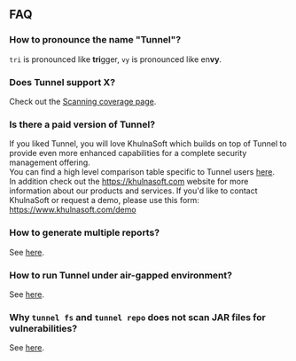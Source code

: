 ## FAQ

### How to pronounce the name "Tunnel"?

`tri` is pronounced like **tri**gger, `vy` is pronounced like en**vy**.

### Does Tunnel support X?

Check out the [Scanning coverage page](../docs/coverage/index.md).

### Is there a paid version of Tunnel?

If you liked Tunnel, you will love KhulnaSoft which builds on top of Tunnel to provide even more enhanced capabilities for a complete security management offering.  
You can find a high level comparison table specific to Tunnel users [here](../commercial/compare.md).  
In addition check out the <https://khulnasoft.com> website for more information about our products and services.
If you'd like to contact KhulnaSoft or request a demo, please use this form: <https://www.khulnasoft.com/demo>

### How to generate multiple reports?

See [here](../docs/configuration/reporting.md#converting).

### How to run Tunnel under air-gapped environment?

See [here](../docs/advanced/air-gap.md).

### Why `tunnel fs` and `tunnel repo` does not scan JAR files for vulnerabilities?

See [here](../docs/target/repository.md#rationale).
